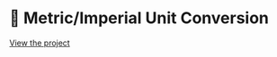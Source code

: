 <h1>🔄 Metric/Imperial Unit Conversion</h1>

<body><a href="https://jocular-maamoul-65122c.netlify.app/" target="_blank">View the project</a></body>
